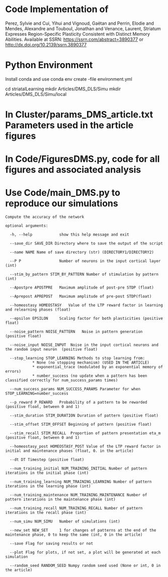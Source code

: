 # Code Implementation of 
Perez, Sylvie and Cui, Yihui and Vignoud, Gaëtan and Perrin, Elodie and Mendes, Alexandre and Touboul, Jonathan and Venance, Laurent, Striatum Expresses Region-Specific Plasticity Consistent with Distinct Memory Abilities. Available at SSRN: https://ssrn.com/abstract=3890377 or http://dx.doi.org/10.2139/ssrn.3890377

# Python Environment

Install conda and use
conda env create -file environment.yml

cd striatalLearning
mkdir Articles/DMS_DLS/Simu
mkdir Articles/DMS_DLS/Simu/local

# In Cluster/params_DMS_article.txt Parameters used in the article figures

# In Code/FiguresDMS.py, code for all figures and associated analysis

# Use Code/main_DMS.py to reproduce our simulations

```
Compute the accuracy of the network

optional arguments:

  -h, --help            show this help message and exit
  
  --save_dir SAVE_DIR Directory where to save the output of the script

  --name NAME Name of save directory (str) (DIRECTORY1/DIRECTORY2)
  
  --P P                 Number of neurons in the input cortical layer (int)
  
  --stim_by_pattern STIM_BY_PATTERN Number of stimulation by pattern (int)

  --Apostpre APOSTPRE   Maximum amplitude of post-pre STDP (float)
  
  --Aprepost APREPOST   Maximum amplitude of pre-post STDP(float)
  
  --homeostasy HOMEOSTASY   Value of the LTP reward factor in learning and relearning phases (float)

  --epsilon EPSILON     Scaling factor for both plasticities (positive float)
  
  --noise_pattern NOISE_PATTERN   Noise in pattern generation (positive float)

  --noise_input NOISE_INPUT  Noise in the input cortical neurons and the random input neuron  (positive float)
    
  --stop_learning STOP_LEARNING Methods to stop learning from:
            * None (no stopping mechanism) (USED IN THE ARTICLE)
            * exponential_trace (modulated by an exponential memory of errors)
            * number_success (no update when a pattern has been classified correctly for num_success_params times)

  --num_success_params NUM_SUCCESS_PARAMS Parameter for when STOP_LEARNING=number_success

  --p_reward P_REWARD   Probability of a pattern to be rewarded (positive float, between 0 and 1)
  
  --stim_duration STIM_DURATION Duration of pattern (positive float)
  
  --stim_offset STIM_OFFSET Beginning of pattern (positive float)
  
  --stim_recall STIM_RECALL  Proportion of pattern presentation eta_m (positive float, between 0 and 1)
  
  --homeostasy_post HOMEOSTASY_POST Value of the LTP reward factor in initial and maintenance phases (float, 0. in the article)

  --dt DT Timestep (positive float)
  
  --num_training_initial NUM_TRAINING_INITIAL Number of pattern iterations in the initial phase (int)

  --num_training_learning NUM_TRAINING_LEARNING Number of pattern iterations in the learning phase (int)

  --num_training_maintenance NUM_TRAINING_MAINTENANCE Number of pattern iterations in the maintenance phase (int)

  --num_training_recall NUM_TRAINING_RECALL Number of pattern iterations in the recall phase (int)

  --num_simu NUM_SIMU   Number of simulations (int)
  
  --new_set NEW_SET     1 for changes of patterns at the end of the maintenance phase, 0 to keep the same (int, 0 in the article)
  
  --save Flag for saving results or not
  
  --plot Flag for plots, if not set, a plot will be generated at each simulation
  
  --random_seed RANDOM_SEED Numpy random seed used (None or int, 0 in the article)
```